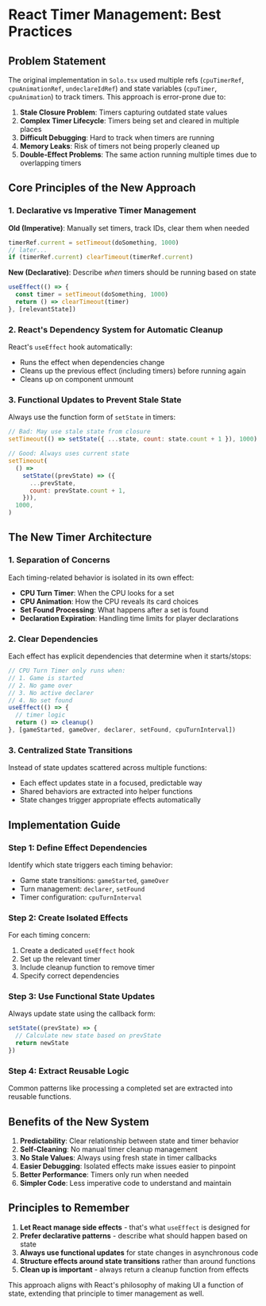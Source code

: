 # React Timer Management: Best Practices

## Problem Statement

The original implementation in `Solo.tsx` used multiple refs (`cpuTimerRef`, `cpuAnimationRef`, `undeclareIdRef`) and state variables (`cpuTimer`, `cpuAnimation`) to track timers. This approach is error-prone due to:

1. **Stale Closure Problem**: Timers capturing outdated state values
2. **Complex Timer Lifecycle**: Timers being set and cleared in multiple places
3. **Difficult Debugging**: Hard to track when timers are running
4. **Memory Leaks**: Risk of timers not being properly cleaned up
5. **Double-Effect Problems**: The same action running multiple times due to overlapping timers

## Core Principles of the New Approach

### 1. Declarative vs Imperative Timer Management

**Old (Imperative)**: Manually set timers, track IDs, clear them when needed

```javascript
timerRef.current = setTimeout(doSomething, 1000)
// later...
if (timerRef.current) clearTimeout(timerRef.current)
```

**New (Declarative)**: Describe _when_ timers should be running based on state

```javascript
useEffect(() => {
  const timer = setTimeout(doSomething, 1000)
  return () => clearTimeout(timer)
}, [relevantState])
```

### 2. React's Dependency System for Automatic Cleanup

React's `useEffect` hook automatically:

- Runs the effect when dependencies change
- Cleans up the previous effect (including timers) before running again
- Cleans up on component unmount

### 3. Functional Updates to Prevent Stale State

Always use the function form of `setState` in timers:

```javascript
// Bad: May use stale state from closure
setTimeout(() => setState({ ...state, count: state.count + 1 }), 1000)

// Good: Always uses current state
setTimeout(
  () =>
    setState((prevState) => ({
      ...prevState,
      count: prevState.count + 1,
    })),
  1000,
)
```

## The New Timer Architecture

### 1. Separation of Concerns

Each timing-related behavior is isolated in its own effect:

- **CPU Turn Timer**: When the CPU looks for a set
- **CPU Animation**: How the CPU reveals its card choices
- **Set Found Processing**: What happens after a set is found
- **Declaration Expiration**: Handling time limits for player declarations

### 2. Clear Dependencies

Each effect has explicit dependencies that determine when it starts/stops:

```javascript
// CPU Turn Timer only runs when:
// 1. Game is started
// 2. No game over
// 3. No active declarer
// 4. No set found
useEffect(() => {
  // timer logic
  return () => cleanup()
}, [gameStarted, gameOver, declarer, setFound, cpuTurnInterval])
```

### 3. Centralized State Transitions

Instead of state updates scattered across multiple functions:

- Each effect updates state in a focused, predictable way
- Shared behaviors are extracted into helper functions
- State changes trigger appropriate effects automatically

## Implementation Guide

### Step 1: Define Effect Dependencies

Identify which state triggers each timing behavior:

- Game state transitions: `gameStarted`, `gameOver`
- Turn management: `declarer`, `setFound`
- Timer configuration: `cpuTurnInterval`

### Step 2: Create Isolated Effects

For each timing concern:

1. Create a dedicated `useEffect` hook
2. Set up the relevant timer
3. Include cleanup function to remove timer
4. Specify correct dependencies

### Step 3: Use Functional State Updates

Always update state using the callback form:

```javascript
setState((prevState) => {
  // Calculate new state based on prevState
  return newState
})
```

### Step 4: Extract Reusable Logic

Common patterns like processing a completed set are extracted into reusable functions.

## Benefits of the New System

1. **Predictability**: Clear relationship between state and timer behavior
2. **Self-Cleaning**: No manual timer cleanup management
3. **No Stale Values**: Always using fresh state in timer callbacks
4. **Easier Debugging**: Isolated effects make issues easier to pinpoint
5. **Better Performance**: Timers only run when needed
6. **Simpler Code**: Less imperative code to understand and maintain

## Principles to Remember

1. **Let React manage side effects** - that's what `useEffect` is designed for
2. **Prefer declarative patterns** - describe what should happen based on state
3. **Always use functional updates** for state changes in asynchronous code
4. **Structure effects around state transitions** rather than around functions
5. **Clean up is important** - always return a cleanup function from effects

This approach aligns with React's philosophy of making UI a function of state, extending that principle to timer management as well.
